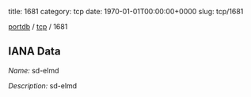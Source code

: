 title: 1681
category: tcp
date: 1970-01-01T00:00:00+0000
slug: tcp/1681

[portdb](/) / [tcp](/category/tcp.html) / 1681


## IANA Data

_Name:_ sd-elmd

_Description:_ sd-elmd

